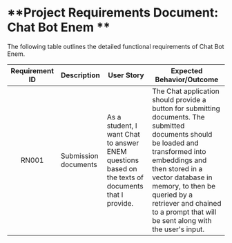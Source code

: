 # **Project Requirements Document: Chat Bot Enem **

The following table outlines the detailed functional requirements of Chat Bot Enem.

| Requirement ID | Description | User Story | Expected Behavior/Outcome |
|:--------------:|-------------|------------|---------------------------|
|RN001           | Submission documents | As a student, I want Chat to answer ENEM questions based on the texts of documents that I provide.| The Chat application should provide a button for submitting documents. The submitted documents should be loaded and transformed into embeddings and then stored in a vector database in memory, to then be queried by a retriever and chained to a prompt that will be sent along with the user's input.|

